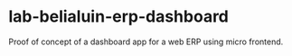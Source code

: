 # lab-belialuin-erp-dashboard
Proof of concept of a dashboard app for a web ERP using micro frontend.
